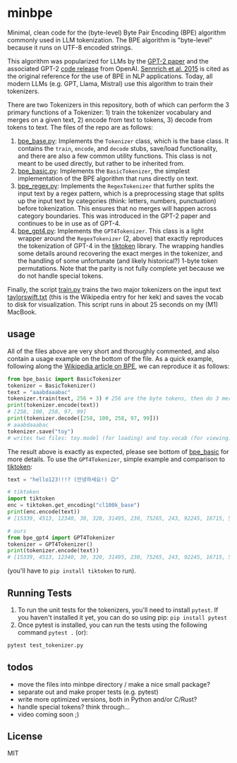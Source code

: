 # minbpe

Minimal, clean code for the (byte-level) Byte Pair Encoding (BPE) algorithm commonly used in LLM tokenization. The BPE algorithm is "byte-level" because it runs on UTF-8 encoded strings.

This algorithm was popularized for LLMs by the [GPT-2 paper](https://d4mucfpksywv.cloudfront.net/better-language-models/language_models_are_unsupervised_multitask_learners.pdf) and the associated GPT-2 [code release](https://github.com/openai/gpt-2) from OpenAI. [Sennrich et al. 2015](https://arxiv.org/abs/1508.07909) is cited as the original reference for the use of BPE in NLP applications. Today, all modern LLMs (e.g. GPT, Llama, Mistral) use this algorithm to train their tokenizers.

There are two Tokenizers in this repository, both of which can perform the 3 primary functions of a Tokenizer: 1) train the tokenizer vocabulary and merges on a given text, 2) encode from text to tokens, 3) decode from tokens to text. The files of the repo are as follows:

1. [bpe_base.py](bpe_base.py): Implements the `Tokenizer` class, which is the base class. It contains the `train`, `encode`, and `decode` stubs, save/load functionality, and there are also a few common utility functions. This class is not meant to be used directly, but rather to be inherited from.
2. [bpe_basic.py](bpe_basic.py): Implements the `BasicTokenizer`, the simplest implementation of the BPE algorithm that runs directly on text.
3. [bpe_regex.py](bpe_regex.py): Implements the `RegexTokenizer` that further splits the input text by a regex pattern, which is a preprocessing stage that splits up the input text by categories (think: letters, numbers, punctuation) before tokenization. This ensures that no merges will happen across category boundaries. This was introduced in the GPT-2 paper and continues to be in use as of GPT-4.
4. [bpe_gpt4.py](bpe_gpt4.py): Implements the `GPT4Tokenizer`. This class is a light wrapper around the `RegexTokenizer` (2, above) that exactly reproduces the tokenization of GPT-4 in the [tiktoken](https://github.com/openai/tiktoken) library. The wrapping handles some details around recovering the exact merges in the tokenizer, and the handling of some unfortunate (and likely historical?) 1-byte token permutations. Note that the parity is not fully complete yet because we do not handle special tokens.

Finally, the script [train.py](train.py) trains the two major tokenizers on the input text [taylorswift.txt](taylorswift.txt) (this is the Wikipedia entry for her kek) and saves the vocab to disk for visualization. This script runs in about 25 seconds on my (M1) MacBook.

## usage

All of the files above are very short and thoroughly commented, and also contain a usage example on the bottom of the file. As a quick example, following along the [Wikipedia article on BPE](https://en.wikipedia.org/wiki/Byte_pair_encoding), we can reproduce it as follows:

```python
from bpe_basic import BasicTokenizer
tokenizer = BasicTokenizer()
text = "aaabdaaabac"
tokenizer.train(text, 256 + 3) # 256 are the byte tokens, then do 3 merges
print(tokenizer.encode(text))
# [258, 100, 258, 97, 99]
print(tokenizer.decode([258, 100, 258, 97, 99]))
# aaabdaaabac
tokenizer.save("toy")
# writes two files: toy.model (for loading) and toy.vocab (for viewing)
```

The result above is exactly as expected, please see bottom of [bpe_basic](bpe_basic.py) for more details. To use the `GPT4Tokenizer`, simple example and comparison to [tiktoken](https://github.com/openai/tiktoken):

```python
text = "hello123!!!? (안녕하세요!) 😉"

# tiktoken
import tiktoken
enc = tiktoken.get_encoding("cl100k_base")
print(enc.encode(text))
# [15339, 4513, 12340, 30, 320, 31495, 230, 75265, 243, 92245, 16715, 57037]

# ours
from bpe_gpt4 import GPT4Tokenizer
tokenizer = GPT4Tokenizer()
print(tokenizer.encode(text))
# [15339, 4513, 12340, 30, 320, 31495, 230, 75265, 243, 92245, 16715, 57037]
```

(you'll have to `pip install tiktoken` to run).

## Running Tests
1. To run the unit tests for the tokenizers, you'll need to install `pytest`. If you haven't installed it yet, you can do so using pip: `pip install pytest
`
2. Once pytest is installed, you can run the tests using the following command `pytest .` (or):
```bash
pytest test_tokenizer.py
```
## todos

- move the files into minbpe directory / make a nice small package?
- separate out and make proper tests (e.g. pytest)
- write more optimized versions, both in Python and/or C/Rust?
- handle special tokens? think through...
- video coming soon ;)

## License

MIT
